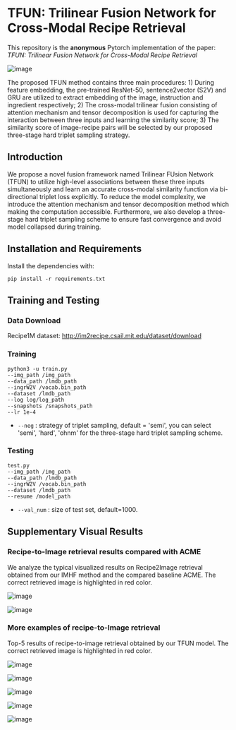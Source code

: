 # TFUN: Trilinear Fusion Network for Cross-Modal Recipe Retrieval

This repository is the **anonymous** Pytorch implementation of the paper: *TFUN: Trilinear Fusion Network for Cross-Modal Recipe Retrieval* 

![image](https://github.com/ACM-MM2021/TFUN-pytorch/blob/main/img/framework.png)

The proposed TFUN method contains three main procedures: 1) During feature embedding, the pre-trained ResNet-50, sentence2vector (S2V) and GRU are utilized to extract embedding of the image, instruction and ingredient respectively; 2) The cross-modal trilinear fusion consisting of attention mechanism and tensor decomposition is used for capturing the interaction between three inputs and learning the similarity score; 3) The similarity score of image-recipe pairs will be selected by our proposed three-stage hard triplet sampling strategy.

## Introduction

We propose a novel fusion framework named Trilinear FUsion Network (TFUN) to utilize high-level associations between these three inputs simultaneously and learn an accurate cross-modal similarity function via bi-directional triplet loss explicitly. To reduce the model complexity, we introduce the attention mechanism and tensor decomposition method which making the computation accessible. Furthermore, we also develop a three-stage hard triplet sampling scheme to ensure fast convergence and avoid model collapsed during training.

## Installation and Requirements

Install the dependencies with:

```shell
pip install -r requirements.txt
```

## Training and Testing

### Data Download

Recipe1M dataset: http://im2recipe.csail.mit.edu/dataset/download

### Training

```shell
python3 -u train.py
--img_path /img_path
--data_path /lmdb_path
--ingrW2V /vocab.bin_path
--dataset /lmdb_path
--log log/log_path
--snapshots /snapshots_path
--lr 1e-4 
```

* `--neg` : strategy of triplet sampling, default = 'semi', you can select 'semi', 'hard', 'ohnm' for the three-stage hard triplet sampling scheme.

### Testing

```shell
test.py
--img_path /img_path
--data_path /lmdb_path
--ingrW2V /vocab.bin_path
--dataset /lmdb_path
--resume /model_path
```

* `--val_num` : size of test set, default=1000.

## Supplementary Visual Results

### Recipe-to-Image retrieval results compared with ACME

We analyze the typical visualized results on Recipe2Image retrieval obtained from our IMHF method and the compared baseline ACME. The correct retrieved image is highlighted in red color.

![image](https://github.com/ACM-MM2021/TFUN-pytorch/blob/main/img/comparision1.png)

![image](https://github.com/ACM-MM2021/TFUN-pytorch/blob/main/img/comparision2.png)

### More examples of recipe-to-Image retrieval

Top-5 results of recipe-to-image retrieval obtained by our TFUN model. The correct retrieved image is highlighted in red color.

![image](https://github.com/ACM-MM2021/TFUN-pytorch/blob/main/img/t2i_0.png)

![image](https://github.com/ACM-MM2021/TFUN-pytorch/blob/main/img/t2i_1.png)

![image](https://github.com/ACM-MM2021/TFUN-pytorch/blob/main/img/t2i_2.png)

![image](https://github.com/ACM-MM2021/TFUN-pytorch/blob/main/img/t2i_3.png)

![image](https://github.com/ACM-MM2021/TFUN-pytorch/blob/main/img/t2i_4.png)

### 



